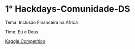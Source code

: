 # 1° Hackdays-Comunidade-DS

Tema: Inclusão Financeira na África<br>

Time: Eu e Deus

<a href="https://www.kaggle.com/competitions/inclusao-financeira-na-africa">Kaggle Competition</a>
